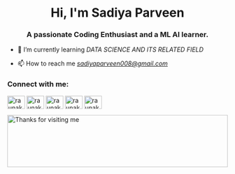 <h1 align="center">Hi, I'm Sadiya Parveen</h1>
<h3 align="center">A passionate Coding Enthusiast and a  ML AI learner.</h3>

- 🌱 I’m currently learning *DATA SCIENCE AND ITS RELATED FIELD*

- 📫 How to reach me *sadiyaparveen008@gmail.com*





<h3 align="left">Connect with me:</h3>
<p align="left">
<a href="https://www.linkedin.com/in/ravi-pandey-a89b5b1a5/" target="blank"><img align="center" src="https://raw.githubusercontent.com/rahuldkjain/github-profile-readme-generator/master/src/images/icons/Social/linked-in-alt.svg" alt="raunak173" height="30" width="40" /></a>
<a href="https://www.instagram.com/ravi_3507/" target="blank"><img align="center" src="https://raw.githubusercontent.com/rahuldkjain/github-profile-readme-generator/master/src/images/icons/Social/instagram.svg" alt="raunak_agarwal" height="30" width="40" /></a>
<a href="https://www.codechef.com/users/ravi3507" target="blank"><img align="center" src="https://cdn.jsdelivr.net/npm/simple-icons@3.1.0/icons/codechef.svg" alt="raunak173" height="30" width="40" /></a>
<a href="https://www.hackerrank.com/Ravi3507" target="blank"><img align="center" src="https://raw.githubusercontent.com/rahuldkjain/github-profile-readme-generator/master/src/images/icons/Social/hackerrank.svg" alt="raunakagarwal173" height="30" width="40" /></a>
<a href="https://leetcode.com/ravi3507/" target="blank"><img align="center" src="https://raw.githubusercontent.com/rahuldkjain/github-profile-readme-generator/master/src/images/icons/Social/leet-code.svg" alt="raunak173" height="30" width="40" /></a>


 <img height="120" alt="Thanks for visiting me" width="100%" src="https://raw.githubusercontent.com/BrunnerLivio/brunnerlivio/master/images/marquee.svg" /> <br />

